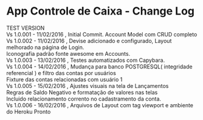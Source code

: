 # App Controle de Caixa - Change Log

TEST VERSION <br>
  Vs 1.0.001 - 11/02/2016 , Initial Commit. Account Model com CRUD completo<br>
  Vs 1.0.002 - 11/02/2016 , Devise adicionado e configurado, Layout melhorado na página de Login.<br>
                            Iconografia padrão fonte awesome em Accounts.<br>
  Vs 1.0.003 - 13/02/2016 , Testes automatizados com Capybara.<br>
  Vs 1.0.004 - 14/02/2016 , Mudança para banco POSTGRESQL( integridade referencial ) e filtro das contas por usuários<br>
                            Fixture das contas relacionadas com usuário 1<br>
  Vs 1.0.005 - 15/02/2016 , Ajustes visuais na tela de Lançamentos<br>
                            Regras de Saldo Negativo e formatação de valores nas telas<br>
                            Incluido relacionamento corrento no cadastramento da conta.<br>
  Vs 1.0.006 - 16/02/2016 , Arquivos de Layout com tag viewport e ambiente do Heroku Pronto<br>
                            